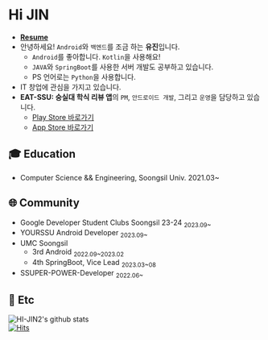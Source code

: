 # Hi JIN

- **[Resume](https://my.surfit.io/w/597611764)**
- 안녕하세요! `Android`와 `백엔드`를 조금 하는 **유진**입니다. 
  - `Android`를 좋아합니다. `Kotlin`을 사용해요!
  - `JAVA`와 `SpringBoot`를 사용한 서버 개발도 공부하고 있습니다.
  - PS 언어로는 `Python`을 사용합니다. 
- IT 창업에 관심을 가지고 있습니다.
- **EAT-SSU: 숭실대 학식 리뷰 앱**의 `PM`, `안드로이드 개발`, 그리고 `운영`을 담당하고 있습니다.
  - [Play Store 바로가기](https://play.google.com/store/apps/details?id=com.eatssu.android)
  - [App Store 바로가기](https://apps.apple.com/kr/app/eat-ssu-%EC%88%AD%EC%8B%A4%EB%8C%80-%ED%95%99%EC%8B%9D-%EB%A6%AC%EB%B7%B0-%EC%95%B1/id6472618331)



## 🎓 Education
- Computer Science && Engineering, Soongsil Univ. 2021.03~

## 🌐 Community
- Google Developer Student Clubs Soongsil 23-24 <sub> 2023.09~</sub>
- YOURSSU Android Developer <sub> 2023.09~</sub>
- UMC Soongsil
  - 3rd Android <sub> 2022.09~2023.02</sub>
  - 4th SpringBoot, Vice Lead <sub> 2023.03~08</sub>
- SSUPER-POWER-Developer <sub> 2022.06~</sub>


## 💭 Etc

![HI-JIN2's github stats](https://github-readme-stats.vercel.app/api?username=HI-JIN2&show_icons=true)  
[![Hits](https://hits.seeyoufarm.com/api/count/incr/badge.svg?url=https%3A%2F%2Fgithub.com%2FHI-JIN2&count_bg=%2379C83D&title_bg=%23555555&icon=&icon_color=%23E7E7E7&title=hits&edge_flat=false)](https://hits.seeyoufarm.com)

